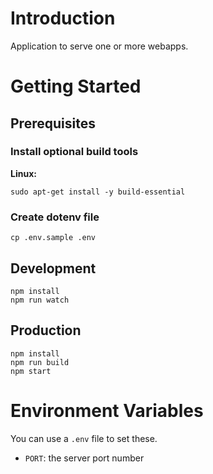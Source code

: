# Introduction

Application to serve one or more webapps.

# Getting Started

## Prerequisites

### Install optional build tools

**Linux:**

    sudo apt-get install -y build-essential

### Create dotenv file

    cp .env.sample .env

## Development

    npm install
    npm run watch

## Production

    npm install
    npm run build
    npm start

# Environment Variables

You can use a `.env` file to set these.

- `PORT`: the server port number
